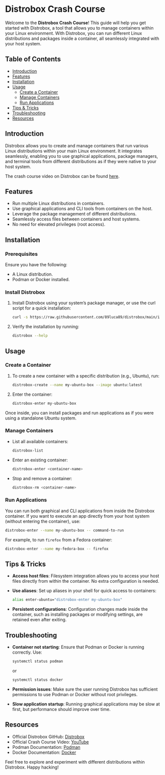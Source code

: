 # Distrobox Crash Course

Welcome to the **Distrobox Crash Course**! This guide will help you get started with Distrobox, a tool that allows you to manage containers within your Linux environment. With Distrobox, you can run different Linux distributions and packages inside a container, all seamlessly integrated with your host system.

## Table of Contents
- [Introduction](#introduction)
- [Features](#features)
- [Installation](#installation)
- [Usage](#usage)
  - [Create a Container](#create-a-container)
  - [Manage Containers](#manage-containers)
  - [Run Applications](#run-applications)
- [Tips & Tricks](#tips--tricks)
- [Troubleshooting](#troubleshooting)
- [Resources](#resources)

## Introduction
Distrobox allows you to create and manage containers that run various Linux distributions within your main Linux environment. It integrates seamlessly, enabling you to use graphical applications, package managers, and terminal tools from different distributions as if they were native to your host system.

The crash course video on Distrobox can be found [here](https://www.youtube.com/watch?v=eiDt4O6UPRw).

## Features
- Run multiple Linux distributions in containers.
- Use graphical applications and CLI tools from containers on the host.
- Leverage the package management of different distributions.
- Seamlessly access files between containers and host systems.
- No need for elevated privileges (root access).

## Installation

### Prerequisites
Ensure you have the following:
- A Linux distribution.
- Podman or Docker installed.

### Install Distrobox

1. Install Distrobox using your system’s package manager, or use the curl script for a quick installation:
   ```bash
   curl -s https://raw.githubusercontent.com/89luca89/distrobox/main/install | sudo sh
   ```

2. Verify the installation by running:
   ```bash
   distrobox --help
   ```

## Usage

### Create a Container

1. To create a new container with a specific distribution (e.g., Ubuntu), run:
   ```bash
   distrobox-create --name my-ubuntu-box --image ubuntu:latest
   ```

2. Enter the container:
   ```bash
   distrobox-enter my-ubuntu-box
   ```

Once inside, you can install packages and run applications as if you were using a standalone Ubuntu system.

### Manage Containers

- List all available containers:
  ```bash
  distrobox-list
  ```

- Enter an existing container:
  ```bash
  distrobox-enter <container-name>
  ```

- Stop and remove a container:
  ```bash
  distrobox-rm <container-name>
  ```

### Run Applications

You can run both graphical and CLI applications from inside the Distrobox container. If you want to execute an app directly from your host system (without entering the container), use:
```bash
distrobox-enter --name my-ubuntu-box -- command-to-run
```

For example, to run `firefox` from a Fedora container:
```bash
distrobox-enter --name my-fedora-box -- firefox
```

## Tips & Tricks

- **Access host files**: Filesystem integration allows you to access your host files directly from within the container. No extra configuration is needed.
  
- **Use aliases**: Set up aliases in your shell for quick access to containers:
  ```bash
  alias enter-ubuntu="distrobox-enter my-ubuntu-box"
  ```

- **Persistent configurations**: Configuration changes made inside the container, such as installing packages or modifying settings, are retained even after exiting.

## Troubleshooting

- **Container not starting**: Ensure that Podman or Docker is running correctly. Use:
  ```bash
  systemctl status podman
  ```
  or
  ```bash
  systemctl status docker
  ```

- **Permission issues**: Make sure the user running Distrobox has sufficient permissions to use Podman or Docker without root privileges.

- **Slow application startup**: Running graphical applications may be slow at first, but performance should improve over time.

## Resources

- Official Distrobox GitHub: [Distrobox](https://github.com/89luca89/distrobox)
- Official Crash Course Video: [YouTube](https://www.youtube.com/watch?v=eiDt4O6UPRw)
- Podman Documentation: [Podman](https://podman.io/getting-started/)
- Docker Documentation: [Docker](https://docs.docker.com/)

Feel free to explore and experiment with different distributions within Distrobox. Happy hacking!
